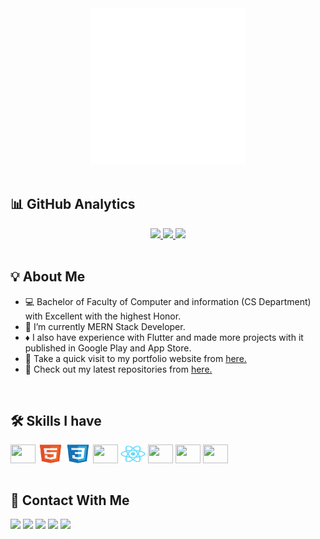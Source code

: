 <div align="center">
  <img src="logo.gif" width="250" height="250" />
</div>

<br>

## 📊 GitHub Analytics
<div align="center">
  <a href="https://github.com/MahmoudSharaf55">
  <img height="160em" src="https://github-readme-stats.vercel.app/api?username=MahmoudSharaf55&show_icons=true&theme=dark&include_all_commits=true&count_private=true"/>
  <img height="160em" src="https://github-readme-stats.vercel.app/api/top-langs/?username=MahmoudSharaf55&layout=compact&langs_count=7&theme=dark"/>
  <img height="160em" src="https://github-readme-streak-stats.herokuapp.com?user=MahmoudSharaf55&theme=dark&date_format=M%20j%5B%2C%20Y%5D"/>
  </a>
</div>

<br>

## 💡 About Me

- 💻 Bachelor of Faculty of Computer and information (CS Department) with Excellent with the highest Honor.
- 🌱 I’m currently MERN Stack Developer.
- ♦️ I also have experience with Flutter and made more projects with it published in Google Play and App Store.
- 📌 Take a quick visit to my portfolio website from [here.](https://sharaf.vercel.app)
- 🔗 Check out my latest repositories from [here.](https://github.com/MahmoudSharaf55)

<br>

## 🛠️ Skills I have
<div style="display: inline_block">
  <img align="center" alt="" height="30" width="40" src="https://cdn.jsdelivr.net/gh/devicons/devicon/icons/nodejs/nodejs-original.svg">
  <img align="center" alt="" height="30" width="40" src="https://raw.githubusercontent.com/devicons/devicon/master/icons/html5/html5-original.svg">
  <img align="center" alt="" height="30" width="40" src="https://raw.githubusercontent.com/devicons/devicon/master/icons/css3/css3-original.svg">
  <img align="center" alt="" height="30" width="40" src="https://cdn.jsdelivr.net/gh/devicons/devicon/icons/angularjs/angularjs-original.svg">
  <img align="center" alt="" height="30" width="40" src="https://raw.githubusercontent.com/devicons/devicon/master/icons/react/react-original.svg">
  <img align="center" alt="" height="30" width="40" src="https://cdn.jsdelivr.net/gh/devicons/devicon/icons/electron/electron-original.svg">
  <img align="center" alt="" height="30" width="40" src="https://cdn.jsdelivr.net/gh/devicons/devicon/icons/java/java-original.svg">
  <img align="center" alt="" height="30" width="40" src="https://cdn.jsdelivr.net/gh/devicons/devicon/icons/flutter/flutter-original.svg">
</div>

<br>

## 📱 Contact With Me

<div> 
<a href="https://www.facebook.com/mahmoud.abdalla.sharaf55/" target="_blank"><img src="https://img.shields.io/badge/Facebook-1877F2?style=for-the-badge&logo=facebook&logoColor=white" target="_blank"></a>
<a href="https://twitter.com/Ma7MOoOD_SHaRaF" target="_blank"><img src="https://img.shields.io/badge/Twitter-1DA1F2?style=for-the-badge&logo=twitter&logoColor=white" target="_blank"></a>
<a href="mailto:mahmoudsharf55@gmail.com" target="_blank"><img src="https://img.shields.io/badge/Gmail-D14836?style=for-the-badge&logo=gmail&logoColor=white" target="_blank"></a>
<a href="https://wa.me/+2011100568681" target="_blank"><img src="https://img.shields.io/badge/WhatsApp-25D366?style=for-the-badge&logo=whatsapp&logoColor=white" target="_blank"></a>
<a href="https://www.linkedin.com/in/mahmoud-sharaf-51aab3171/" target="_blank"><img src="https://img.shields.io/badge/LinkedIn-0077B5?style=for-the-badge&logo=linkedin&logoColor=white" target="_blank"></a>

</div>

<br>
